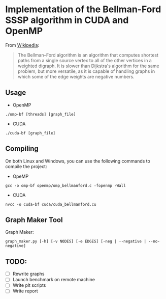 # Implementation of the Bellman-Ford SSSP algorithm in CUDA and OpenMP

From [Wikipedia](https://en.wikipedia.org/wiki/Bellman%E2%80%93Ford_algorithm):

> The Bellman–Ford algorithm is an algorithm that computes shortest paths from a single source vertex to all of the other vertices in a weighted digraph.
> It is slower than Dijkstra's algorithm for the same problem, but more versatile, as it is capable of handling graphs in which some of the edge weights are negative numbers.

## Usage
- OpenMP
```
./omp-bf [threads] [graph_file]
```
- CUDA
```
./cuda-bf [graph_file]
```

## Compiling
On both Linux and Windows, you can use the following commands to compile the project:
- OpeMP
```
gcc -o omp-bf openmp/omp_bellmanford.c -fopenmp -Wall
```
- CUDA
```
nvcc -o cuda-bf cuda/cuda_bellmanford.cu
```
## Graph Maker Tool
Graph Maker:
```
graph_maker.py [-h] [-v NODES] [-e EDGES] [-neg | --negative | --no-negative]
```

## TODO:
- [ ] Rewrite graphs
- [ ] Launch benchmark on remote machine
- [ ] Write plt scripts
- [ ] Write report
